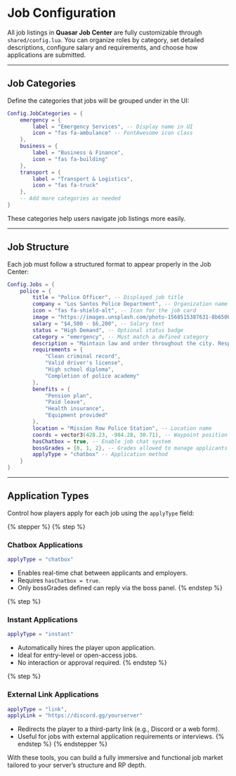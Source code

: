 # Job Configuration

All job listings in **Quasar Job Center** are fully customizable through `shared/config.lua`. You can organize roles by category, set detailed descriptions, configure salary and requirements, and choose how applications are submitted.

***

## **Job Categories**

Define the categories that jobs will be grouped under in the UI:

```lua
Config.JobCategories = {
    emergency = {
        label = "Emergency Services", -- Display name in UI
        icon = "fas fa-ambulance" -- FontAwesome icon class
    },
    business = {
        label = "Business & Finance", 
        icon = "fas fa-building"
    },
    transport = {
        label = "Transport & Logistics",
        icon = "fas fa-truck"
    },
    -- Add more categories as needed
}
```

These categories help users navigate job listings more easily.

***

## **Job Structure**

Each job must follow a structured format to appear properly in the Job Center:

```lua
Config.Jobs = {
    police = {
        title = "Police Officer", -- Displayed job title
        company = "Los Santos Police Department", -- Organization name
        icon = "fas fa-shield-alt", -- Icon for the job card
        image = "https://images.unsplash.com/photo-1568515387631-8b650bbcdb90?w=600&h=300&fit=crop", -- Optional preview image (600x300 recommended)
        salary = "$4,500 - $6,200", -- Salary text
        status = "High Demand", -- Optional status badge
        category = "emergency", -- Must match a defined category
        description = "Maintain law and order throughout the city. Respond to emergency calls and investigate crimes.", -- Full job description
        requirements = {
            "Clean criminal record", 
            "Valid driver's license", 
            "High school diploma", 
            "Completion of police academy"
        },
        benefits = {
            "Pension plan", 
            "Paid leave", 
            "Health insurance",
            "Equipment provided"
        },
        location = "Mission Row Police Station", -- Location name
        coords = vector3(428.23, -984.28, 30.71), -- Waypoint position
        hasChatbox = true, -- Enable job chat system
        bossGrades = {0, 1, 2}, -- Grades allowed to manage applicants
        applyType = "chatbox" -- Application method
    }
}
```

***

## Application Types

Control how players apply for each job using the `applyType` field:

{% stepper %}
{% step %}
### **Chatbox Applications**

```lua
applyType = "chatbox"
```

* Enables real-time chat between applicants and employers.
* Requires `hasChatbox = true`.
* Only bossGrades defined can reply via the boss panel.
{% endstep %}

{% step %}
### **Instant Applications**

```lua
applyType = "instant"
```

* Automatically hires the player upon application.
* Ideal for entry-level or open-access jobs.
* No interaction or approval required.
{% endstep %}

{% step %}
### **External Link Applications**

```lua
applyType = "link",
applyLink = "https://discord.gg/yourserver"
```

* Redirects the player to a third-party link (e.g., Discord or a web form).
* Useful for jobs with external application requirements or interviews.
{% endstep %}
{% endstepper %}

With these tools, you can build a fully immersive and functional job market tailored to your server’s structure and RP depth.
